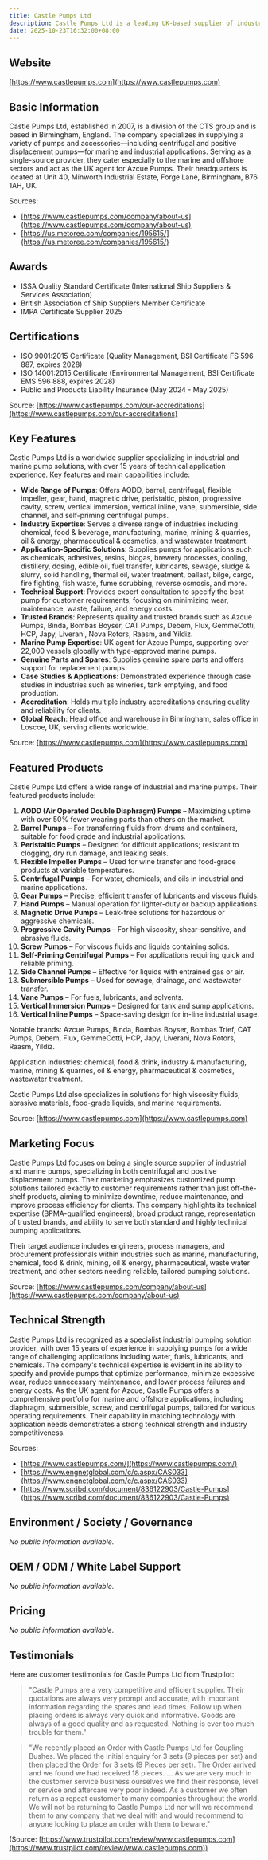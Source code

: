 ```yaml
---
title: Castle Pumps Ltd
description: Castle Pumps Ltd is a leading UK-based supplier of industrial and marine pumping solutions, offering a wide range of centrifugal and positive displacement pumps for over 15 years.
date: 2025-10-23T16:32:00+08:00
---
```


## Website

[https://www.castlepumps.com](https://www.castlepumps.com)

## Basic Information

Castle Pumps Ltd, established in 2007, is a division of the CTS group and is based in Birmingham, England. The company specializes in supplying a variety of pumps and accessories—including centrifugal and positive displacement pumps—for marine and industrial applications. Serving as a single-source provider, they cater especially to the marine and offshore sectors and act as the UK agent for Azcue Pumps. Their headquarters is located at Unit 40, Minworth Industrial Estate, Forge Lane, Birmingham, B76 1AH, UK.

Sources:
- [https://www.castlepumps.com/company/about-us](https://www.castlepumps.com/company/about-us)
- [https://us.metoree.com/companies/195615/](https://us.metoree.com/companies/195615/)

## Awards

- ISSA Quality Standard Certificate (International Ship Suppliers & Services Association)
- British Association of Ship Suppliers Member Certificate
- IMPA Certificate Supplier 2025

## Certifications

- ISO 9001:2015 Certificate (Quality Management, BSI Certificate FS 596 887, expires 2028)
- ISO 14001:2015 Certificate (Environmental Management, BSI Certificate EMS 596 888, expires 2028)
- Public and Products Liability Insurance (May 2024 - May 2025)

Source: [https://www.castlepumps.com/our-accreditations](https://www.castlepumps.com/our-accreditations)

## Key Features

Castle Pumps Ltd is a worldwide supplier specializing in industrial and marine pump solutions, with over 15 years of technical application experience. Key features and main capabilities include:

- **Wide Range of Pumps**: Offers AODD, barrel, centrifugal, flexible impeller, gear, hand, magnetic drive, peristaltic, piston, progressive cavity, screw, vertical immersion, vertical inline, vane, submersible, side channel, and self-priming centrifugal pumps.
- **Industry Expertise**: Serves a diverse range of industries including chemical, food & beverage, manufacturing, marine, mining & quarries, oil & energy, pharmaceutical & cosmetics, and wastewater treatment.
- **Application-Specific Solutions**: Supplies pumps for applications such as chemicals, adhesives, resins, biogas, brewery processes, cooling, distillery, dosing, edible oil, fuel transfer, lubricants, sewage, sludge & slurry, solid handling, thermal oil, water treatment, ballast, bilge, cargo, fire fighting, fish waste, fume scrubbing, reverse osmosis, and more.
- **Technical Support**: Provides expert consultation to specify the best pump for customer requirements, focusing on minimizing wear, maintenance, waste, failure, and energy costs.
- **Trusted Brands**: Represents quality and trusted brands such as Azcue Pumps, Binda, Bombas Boyser, CAT Pumps, Debem, Flux, GemmeCotti, HCP, Japy, Liverani, Nova Rotors, Raasm, and Yildiz.
- **Marine Pump Expertise**: UK agent for Azcue Pumps, supporting over 22,000 vessels globally with type-approved marine pumps.
- **Genuine Parts and Spares**: Supplies genuine spare parts and offers support for replacement pumps.
- **Case Studies & Applications**: Demonstrated experience through case studies in industries such as wineries, tank emptying, and food production.
- **Accreditation**: Holds multiple industry accreditations ensuring quality and reliability for clients.
- **Global Reach**: Head office and warehouse in Birmingham, sales office in Loscoe, UK, serving clients worldwide.

Source: [https://www.castlepumps.com](https://www.castlepumps.com)

## Featured Products

Castle Pumps Ltd offers a wide range of industrial and marine pumps. Their featured products include:

1. **AODD (Air Operated Double Diaphragm) Pumps** – Maximizing uptime with over 50% fewer wearing parts than others on the market.
2. **Barrel Pumps** – For transferring fluids from drums and containers, suitable for food grade and industrial applications.
3. **Peristaltic Pumps** – Designed for difficult applications; resistant to clogging, dry run damage, and leaking seals.
4. **Flexible Impeller Pumps** – Used for wine transfer and food-grade products at variable temperatures.
5. **Centrifugal Pumps** – For water, chemicals, and oils in industrial and marine applications.
6. **Gear Pumps** – Precise, efficient transfer of lubricants and viscous fluids.
7. **Hand Pumps** – Manual operation for lighter-duty or backup applications.
8. **Magnetic Drive Pumps** – Leak-free solutions for hazardous or aggressive chemicals.
9. **Progressive Cavity Pumps** – For high viscosity, shear-sensitive, and abrasive fluids.
10. **Screw Pumps** – For viscous fluids and liquids containing solids.
11. **Self-Priming Centrifugal Pumps** – For applications requiring quick and reliable priming.
12. **Side Channel Pumps** – Effective for liquids with entrained gas or air.
13. **Submersible Pumps** – Used for sewage, drainage, and wastewater transfer.
14. **Vane Pumps** – For fuels, lubricants, and solvents.
15. **Vertical Immersion Pumps** – Designed for tank and sump applications.
16. **Vertical Inline Pumps** – Space-saving design for in-line industrial usage.

Notable brands: Azcue Pumps, Binda, Bombas Boyser, Bombas Trief, CAT Pumps, Debem, Flux, GemmeCotti, HCP, Japy, Liverani, Nova Rotors, Raasm, Yildiz.

Application industries: chemical, food & drink, industry & manufacturing, marine, mining & quarries, oil & energy, pharmaceutical & cosmetics, wastewater treatment.

Castle Pumps Ltd also specializes in solutions for high viscosity fluids, abrasive materials, food-grade liquids, and marine requirements.

Source: [https://www.castlepumps.com](https://www.castlepumps.com)

## Marketing Focus

Castle Pumps Ltd focuses on being a single source supplier of industrial and marine pumps, specializing in both centrifugal and positive displacement pumps. Their marketing emphasizes customized pump solutions tailored exactly to customer requirements rather than just off-the-shelf products, aiming to minimize downtime, reduce maintenance, and improve process efficiency for clients. The company highlights its technical expertise (BPMA-qualified engineers), broad product range, representation of trusted brands, and ability to serve both standard and highly technical pumping applications.

Their target audience includes engineers, process managers, and procurement professionals within industries such as marine, manufacturing, chemical, food & drink, mining, oil & energy, pharmaceutical, waste water treatment, and other sectors needing reliable, tailored pumping solutions.

Source: [https://www.castlepumps.com/company/about-us](https://www.castlepumps.com/company/about-us)

## Technical Strength

Castle Pumps Ltd is recognized as a specialist industrial pumping solution provider, with over 15 years of experience in supplying pumps for a wide range of challenging applications including water, fuels, lubricants, and chemicals. The company's technical expertise is evident in its ability to specify and provide pumps that optimize performance, minimize excessive wear, reduce unnecessary maintenance, and lower process failures and energy costs. As the UK agent for Azcue, Castle Pumps offers a comprehensive portfolio for marine and offshore applications, including diaphragm, submersible, screw, and centrifugal pumps, tailored for various operating requirements. Their capability in matching technology with application needs demonstrates a strong technical strength and industry competitiveness.

Sources:
- [https://www.castlepumps.com/](https://www.castlepumps.com/)
- [https://www.engnetglobal.com/c/c.aspx/CAS033](https://www.engnetglobal.com/c/c.aspx/CAS033)
- [https://www.scribd.com/document/836122903/Castle-Pumps](https://www.scribd.com/document/836122903/Castle-Pumps)

## Environment / Society / Governance

*No public information available.*

## OEM / ODM / White Label Support

*No public information available.*

## Pricing

*No public information available.*

## Testimonials

Here are customer testimonials for Castle Pumps Ltd from Trustpilot:

> "Castle Pumps are a very competitive and efficient supplier. Their quotations are always very prompt and accurate, with important information regarding the spares and lead times. Follow up when placing orders is always very quick and informative. Goods are always of a good quality and as requested. Nothing is ever too much trouble for them."

> "We recently placed an Order with Castle Pumps Ltd for Coupling Bushes. We placed the initial enquiry for 3 sets (9 pieces per set) and then placed the Order for 3 sets (9 Pieces per set). The Order arrived and we found we had received 18 pieces. ... As we are very much in the customer service business ourselves we find their response, level or service and aftercare very poor indeed. As a customer we often return as a repeat customer to many companies throughout the world. We will not be returning to Castle Pumps Ltd nor will we recommend them to any company that we deal with and would recommend to anyone looking to place an order with them to beware."

(Source: [https://www.trustpilot.com/review/www.castlepumps.com](https://www.trustpilot.com/review/www.castlepumps.com))